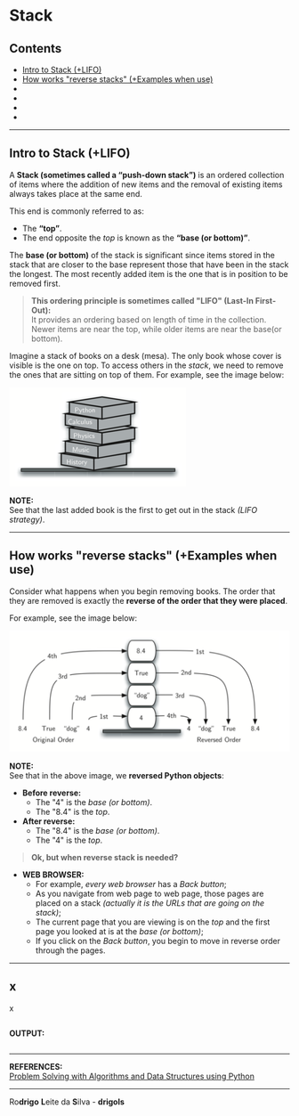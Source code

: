 # Stack

## Contents

 - [Intro to Stack (+LIFO)](#intro-to-stack)
 - [How works "reverse stacks" (+Examples when use)](#reverse-stacks)
 - [](#)
 - [](#)
 - [](#)
 - [](#)

---

<div id="intro-to-stack"></div>

## Intro to Stack (+LIFO)

A **Stack (sometimes called a “push-down stack”)** is an ordered collection of items where the addition of new items and the removal of existing items always takes place at the same end.

This end is commonly referred to as:

 - The **“top”**.
 - The end opposite the *top* is known as the **“base (or bottom)”**.

The **base (or bottom)** of the stack is significant since items stored in the stack that are closer to the base represent those that have been in the stack the longest. The most recently added item is the one that is in position to be removed first.

> **This ordering principle is sometimes called "LIFO" (Last-In First-Out):**  
> It provides an ordering based on length of time in the collection. Newer items are near the top, while older items are near the base(or bottom).

Imagine a stack of books on a desk (mesa). The only book whose cover is visible is the one on top. To access others in the *stack*, we need to remove the ones that are sitting on top of them. For example, see the image below:

![img](images/bookstack2.png)  

**NOTE:**  
See that the last added book is the first to get out in the stack *(LIFO strategy)*.

---

<div id="reverse-stacks"></div>

## How works "reverse stacks" (+Examples when use)

Consider what happens when you begin removing books. The order that they are removed is exactly the **reverse of the order that they were placed**.

For example, see the image below:

![img](images/simplereversal.png)  

**NOTE:**  
See that in the above image, we **reversed Python objects**:

 - **Before reverse:**
   - The "4" is the *base (or bottom)*.
   - The "8.4" is the *top*.
 - **After reverse:**
   - The "8.4" is the *base (or bottom)*.
   - The "4" is the *top*.

> **Ok, but when reverse stack is needed?**

 - **WEB BROWSER:**
   - For example, *every web browser* has a *Back button*;
   - As you navigate from web page to web page, those pages are placed on a stack *(actually it is the URLs that are going on the stack)*;
   - The current page that you are viewing is on the *top* and the first page you looked at is at the *base (or bottom)*;
   - If you click on the *Back button*, you begin to move in reverse order through the pages.

---

<div id=""></div>

## x

x














[](src/)
```python

```

**OUTPUT:**  
```

```


---

**REFERENCES:**  
[Problem Solving with Algorithms and Data Structures using Python](https://runestone.academy/ns/books/published/pythonds/index.html)

---

Ro**drigo** **L**eite da **S**ilva - **drigols**
